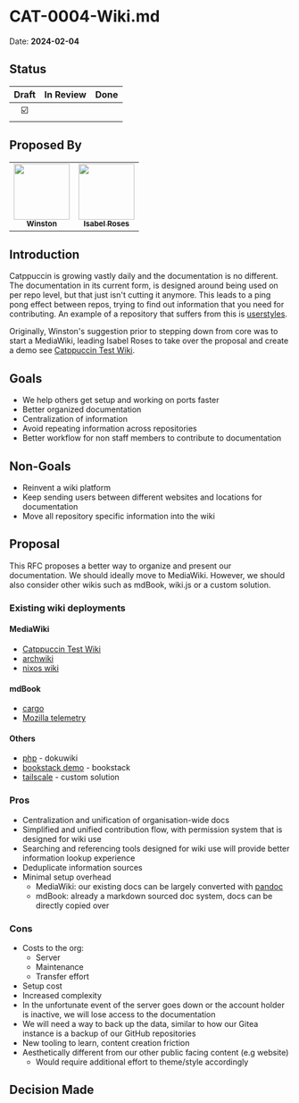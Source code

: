 # CAT-0004-Wiki.md

Date: **2024-02-04**

## Status

| Draft | In Review | Done |
| :---: | --------- | ---- |
|   ☑️   |           |      |

## Proposed By

<table>
  <tr>
    <td align="center"><a href="https://winston.sh/"><img src="https://avatars.githubusercontent.com/u/79978224?v=4?s=100" width="100px;" alt=""/><br /><sub><b>Winston</b></sub></a><br /></td>
    <td align="center"><a href="https://github.com/isabelroses"><img src="https://avatars.githubusercontent.com/u/71222764?v=4?s=100" width="100px;" alt=""/><br /><sub><b>Isabel Roses</b></sub></a><br /></td>
  </tr>
</table>

## Introduction

Catppuccin is growing vastly daily and the documentation is no different. The
documentation in its current form, is designed around being used on per repo
level, but that just isn't cutting it anymore. This leads to a ping pong effect
between repos, trying to find out information that you need for contributing. An
example of a repository that suffers from this is
[userstyles](https://github.com/catppuccin/userstyles).

Originally, Winston's suggestion prior to stepping down from core was to start a
MediaWiki, leading Isabel Roses to take over the proposal and create a demo see
[Catppuccin Test Wiki](https://ctp-wiki.isabelroses.com).

## Goals

- We help others get setup and working on ports faster
- Better organized documentation
- Centralization of information
- Avoid repeating information across repositories
- Better workflow for non staff members to contribute to documentation

## Non-Goals

- Reinvent a wiki platform
- Keep sending users between different websites and locations for documentation
- Move all repository specific information into the wiki

## Proposal

This RFC proposes a better way to organize and present our documentation. We
should ideally move to MediaWiki. However, we should also consider other wikis
such as mdBook, wiki.js or a custom solution.

### Existing wiki deployments

#### MediaWiki

- [Catppuccin Test Wiki](https://ctp-wiki.isabelroses.com)
- [archwiki](https://wiki.archlinux.org)
- [nixos wiki](https://nixos.wiki)

#### mdBook

- [cargo](https://doc.rust-lang.org/cargo)
- [Mozilla telemetry](https://docs.telemetry.mozilla.org)

#### Others

- [php](https://www.php.net) - dokuwiki
- [bookstack demo](https://demo.bookstackapp.com) - bookstack
- [tailscale](https://tailscale.com/kb) - custom solution

### Pros

- Centralization and unification of organisation-wide docs
- Simplified and unified contribution flow, with permission system that is
  designed for wiki use
- Searching and referencing tools designed for wiki use will provide better
  information lookup experience
- Deduplicate information sources
- Minimal setup overhead
  - MediaWiki: our existing docs can be largely converted with
    [pandoc](https://pandoc.org)
  - mdBook: already a markdown sourced doc system, docs can be directly copied
    over

### Cons

- Costs to the org:
  - Server
  - Maintenance
  - Transfer effort
- Setup cost
- Increased complexity
- In the unfortunate event of the server goes down or the account holder is
  inactive, we will lose access to the documentation
- We will need a way to back up the data, similar to how our Gitea instance is a
  backup of our GitHub repositories
- New tooling to learn, content creation friction
- Aesthetically different from our other public facing content (e.g website)
  - Would require additional effort to theme/style accordingly

## Decision Made
